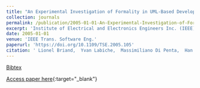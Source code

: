```yaml
---
title: "An Experimental Investigation of Formality in UML-Based Development"
collection: journals
permalink: /publication/2005-01-01-An-Experimental-Investigation-of-Formality-in-UML-Based-Development
excerpt: 'Institute of Electrical and Electronics Engineers Inc. (IEEE), Los Alamitos, CA, USA, Scopus ID: 2-s2.0-30344485983, Cited by: 86'
date: 2005-01-01
venue: 'IEEE Trans. Software Eng.'
paperurl: 'https://doi.org/10.1109/TSE.2005.105'
citation: ' Lionel Briand,  Yvan Labiche,  Massimiliano Di Penta,  Han Yan-Bondoc, &quot;An Experimental Investigation of Formality in UML-Based Development.&quot; IEEE Trans. Software Eng., 2005.'
---
```

[Bibtex](https://dblp.org/rec/bib/journals/tse/BriandLPY05)

[Access paper here](https://doi.org/10.1109/TSE.2005.105){:target="_blank"}
